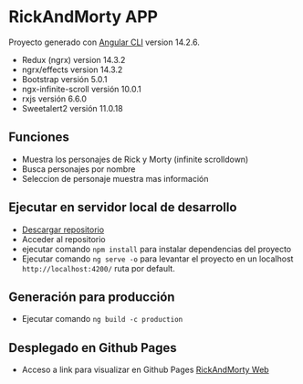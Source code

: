 # RickAndMorty APP

Proyecto generado con [Angular CLI](https://github.com/angular/angular-cli) version 14.2.6.
- Redux (ngrx) version 14.3.2
- ngrx/effects version 14.3.2
- Bootstrap versión 5.0.1
- ngx-infinite-scroll versión 10.0.1
- rxjs versión 6.6.0
- Sweetalert2 versión 11.0.18

## Funciones
- Muestra los personajes de Rick y Morty (infinite scrolldown)
- Busca personajes por nombre
- Seleccion de personaje muestra mas información

## Ejecutar en servidor local de desarrollo

- [Descargar repositorio](https://github.com/LuisH22/RickAndMorty.git) 
- Acceder al repositorio
- ejecutar comando `npm install` para instalar dependencias del proyecto
- Ejecutar comando `ng serve -o` para levantar el proyecto en un localhost `http://localhost:4200/` ruta por default.

## Generación para producción
- Ejecutar comando `ng build -c production`

## Desplegado en Github Pages
- Acceso a link para visualizar en Github Pages [RickAndMorty Web](https://luish22.github.io/RickAndMorty/)
